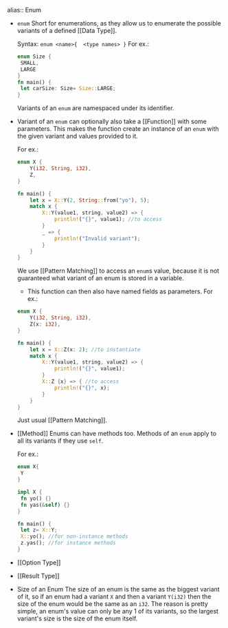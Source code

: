 alias:: Enum

- ``enum``
  Short for enumerations, as they allow us to enumerate the possible variants of a defined [[Data Type]]. 
  
  Syntax:
  ``
  enum <name>{ 
   <type names>
  }
  ``
  For ex.:
  ```rust
  enum Size {
   SMALL,
   LARGE
  }
  fn main() {
   let carSize: Size= Size::LARGE;
  }
  ```
  Variants of an ``enum`` are namespaced under its identifier.
- Variant of an ``enum`` can optionally also take a [[Function]] with some parameters.
  This makes the function create an instance of an ``enum`` with the given variant and values provided to it.
  
  For ex.:
  ```rust
  enum X {
      Y(i32, String, i32),
      Z,
  }
  
  fn main() {
      let x = X::Y(2, String::from("yo"), 5);
      match x {
          X::Y(value1, string, value2) => { 
              println!("{}", value1); //to access
          }
          _ => {
              println!("Invalid variant");
          }
      } 
  }
  ```
  We use [[Pattern Matching]] to access an ``enum``s value, because it is not guaranteed what variant of an enum is stored in a variable.
  
  * This function can then also have named fields as parameters.
  For ex.:
  ```rust
  enum X {
      Y(i32, String, i32),
      Z(x: i32),
  }
  
  fn main() {
      let x = X::Z(x: 2); //to instantiate
      match x {
          X::Y(value1, string, value2) => {
              println!("{}", value1);
          }
          X::Z {x} => { //to access
              println!("{}", x);
          }
      } 
  }
  ```
  Just usual [[Pattern Matching]].
- [[Method]]
  Enums can have methods too. 
  Methods of an ``enum`` apply to all its variants if they use ``self``.
  
  For ex.:
  ```rust
  enum X{
   Y
  }
  
  impl X {
   fn yo() {}
   fn yas(&self) {}
  }
  
  fn main() {
   let z= X::Y;
   X::yo(); //for non-instance methods
   z.yas(); //for instance methods
  }
  ```
- [[Option Type]]
- [[Result Type]]
- Size of an Enum
  The size of an enum is the same as the biggest variant of it, so if an enum had a variant ``X`` and then a variant ``Y(i32)`` then the size of the enum would be the same as an ``i32``. 
  The reason is pretty simple, an enum's value can only be any 1 of its variants, so the largest variant's size is the size of the enum itself.